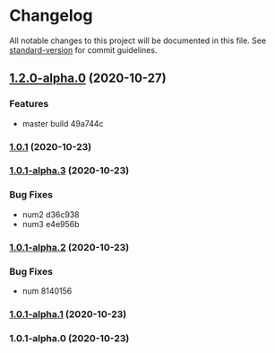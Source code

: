 # Changelog

All notable changes to this project will be documented in this file. See [standard-version](https://github.com/conventional-changelog/standard-version) for commit guidelines.

## [1.2.0-alpha.0](///compare/v1.2.0-0...v1.2.0-alpha.0) (2020-10-27)


### Features

* master build 49a744c

### [1.0.1](///compare/v1.0.1-alpha.3...v1.0.1) (2020-10-23)

### [1.0.1-alpha.3](///compare/v1.0.1-alpha.2...v1.0.1-alpha.3) (2020-10-23)


### Bug Fixes

* num2 d36c938
* num3 e4e956b

### [1.0.1-alpha.2](///compare/v1.0.1-alpha.1...v1.0.1-alpha.2) (2020-10-23)


### Bug Fixes

* num 8140156

### [1.0.1-alpha.1](///compare/v1.0.1-alpha.0...v1.0.1-alpha.1) (2020-10-23)

### 1.0.1-alpha.0 (2020-10-23)
